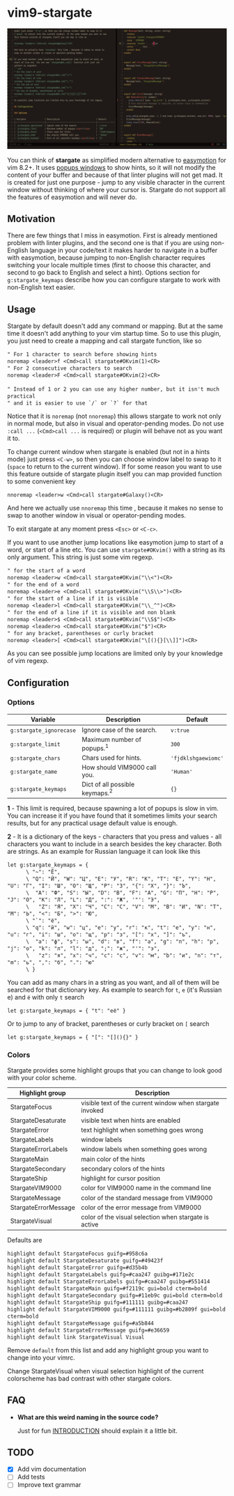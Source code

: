 # vim9-stargate

![Stargate Presentation](https://raw.githubusercontent.com/monkoose/stargate-images/main/stargate_presentation.gif)

You can think of **stargate** as simplified modern alternative to
[easymotion](https://github.com/easymotion/vim-easymotion) for vim 8.2+. It
uses [popups windows](https://vimhelp.org/popup.txt.html) to show hints, so it
will not modify the content of your buffer and because of that linter plugins
will not get mad. It is created for just one purpose - jump to any visible
character in the current window without thinking of where your cursor is.
Stargate do not support all the features of easymotion and will never do.

## Motivation

There are few things that I miss in easymotion. First is already mentioned
problem with linter plugins, and the second one is that if you are using
non-English language in your code/text it makes harder to navigate in a buffer
with easymotion, because jumping to non-English character requires switching
your locale multiple times (first to choose this character, and second to go
back to English and select a hint). Options section for `g:stargate_keymaps`
describe how you can configure stargate to work with non-English text easier.

## Usage

Stargate by default doesn't add any command or mapping. But at the same time it
doesn't add anything to your vim startup time. So to use this plugin, you just
need to create a mapping and call stargate function, like so
```vim
" For 1 character to search before showing hints
noremap <leader>f <Cmd>call stargate#OKvim(1)<CR>
" For 2 consecutive characters to search
noremap <leader>F <Cmd>call stargate#OKvim(2)<CR>

" Instead of 1 or 2 you can use any higher number, but it isn't much practical
" and it is easier to use `/` or `?` for that
```
Notice that it is `noremap` (not `nnoremap`) this allows stargate to work not
only in normal mode, but also in visual and operator-pending modes. Do not use
`:call ...` (`<Cmd>call ...` is required) or plugin will behave not as you want
it to.

To change current window when stargate is enabled (but not in a hints
mode) just press `<C-w>`, so then you can choose window label to swap to it
(`space` to return to the current window). If for some reason you want to use
this feature outside of stargate plugin itself you can map provided function
to some convenient key
```vim
nnoremap <leader>w <Cmd>call stargate#Galaxy()<CR>
```
And here we actually use `nnoremap` this time , because it makes no sense to
swap to another window in visual or operator-pending modes.

To exit stargate at any moment press `<Esc>` or `<C-c>`.

If you want to use another jump locations like easymotion jump to start of a
word, or start of a line etc. You can use `stargate#OKvim()` with a string as
its only argument. This string is just some vim regexp.
```vim
" for the start of a word
noremap <leader>w <Cmd>call stargate#OKvim("\\<")<CR>
" for the end of a word
noremap <leader>e <Cmd>call stargate#OKvim("\\S\\>")<CR>
" for the start of a line if it is visible
noremap <leader>l <Cmd>call stargate#OKvim("\\_^")<CR>
" for the end of a line if it is visible and non blank
noremap <leader>$ <Cmd>call stargate#OKvim("\\S$")<CR>
noremap <leader>o <Cmd>call stargate#OKvim("$")<CR>
" for any bracket, parentheses or curly bracket
noremap <leader>[ <Cmd>call stargate#OKvim("\[(){}[\\]]")<CR>
```
As you can see possible jump locations are limited only by your knowledge of
vim regexp.

## Configuration

### Options

| Variable                | Description                               | Default             |
|-------------------------|-------------------------------------------|---------------------|
| `g:stargate_ignorecase` | Ignore case of the search.                | `v:true`            |
| `g:stargate_limit`      | Maximum number of popups.<sup>1</sup>     | `300`               |
| `g:stargate_chars`      | Chars used for hints.                     | `'fjdklshgaewiomc'` |
| `g:stargate_name`       | How should VIM9000 call you.              | `'Human'`           |
| `g:stargate_keymaps`    | Dict of all possible keymaps.<sup>2</sup> | `{}`                |

**1** - This limit is required, because spawning a lot of popups is slow in vim. You
can increase it if you have found that it sometimes limits your search
results, but for any practical usage default value is enough.

**2** - It is a dictionary of the keys - characters that you press and values -
all characters you want to include in a search besides the key character. Both
are strings. As an example for Russian language it can look like this
```vim
let g:stargate_keymaps = {
      \ "~": "Ё",
      \ "Q": "Й", "W": "Ц", "E": "У", "R": "К", "T": "Е", "Y": "Н", "U": "Г", "I": "Ш", "O": "Щ", "P": "З", "{": "Х", "}": "Ъ",
      \  "A": "Ф", "S": "Ы", "D": "В", "F": "А", "G": "П", "H": "Р", "J": "О", "K": "Л", "L": "Д", ":": "Ж", '"': "Э",
      \   "Z": "Я", "X": "Ч", "C": "С", "V": "М", "B": "И", "N": "Т", "M": "Ь", "<": "Б", ">": "Ю",
      \ "`": "ё",
      \ "q": "й", "w": "ц", "e": "у", "r": "к", "t": "е", "y": "н", "u": "г", "i": "ш", "o": "щ", "p": "з", "[": "х", "]": "ъ",
      \  "a": "ф", "s": "ы", "d": "в", "f": "а", "g": "п", "h": "р", "j": "о", "k": "л", "l": "д", ";": "ж", "'": "э",
      \   "z": "я", "x": "ч", "c": "с", "v": "м", "b": "и", "n": "т", "m": "ь", ",": "б", ".": "ю"
      \ }
```
You can add as many chars in a string as you want, and all of them will be
searched for that dictionary key. As example to search for `t`, `е` (it's
Russian е) and `ё` with only `t` search
```vim
let g:stargate_keymaps = { "t": "её" }
```
Or to jump to any of bracket, parentheses or curly bracket on `[` search
```vim
let g:stargate_keymaps = { "[": "[](){}" }
```

### Colors

Stargate provides some highlight groups that you can change to look good with
your color scheme.

| Highlight group       | Description                                               |
|-----------------------|-----------------------------------------------------------|
| StargateFocus         | visible text of the current window when stargate invoked  |
| StargateDesaturate    | visible text when hints are enabled                       |
| StargateError         | text highlight when something goes wrong                  |
| StargateLabels        | window labels                                             |
| StargateErrorLabels   | window labels when something goes wrong                   |
| StargateMain          | main color of the hints                                   |
| StargateSecondary     | secondary colors of the hints                             |
| StargateShip          | highlight for cursor position                             |
| StargateVIM9000       | color for VIM9000 name in the command line                |
| StargateMessage       | color of the standard message from VIM9000                |
| StargateErrorMessage  | color of the error message from VIM9000                   |
| StargateVisual        | color of the visual selection when stargate is active     |

Defaults are
```vim
highlight default StargateFocus guifg=#958c6a
highlight default StargateDesaturate guifg=#49423f
highlight default StargateError guifg=#d35b4b
highlight default StargateLabels guifg=#caa247 guibg=#171e2c
highlight default StargateErrorLabels guifg=#caa247 guibg=#551414
highlight default StargateMain guifg=#f2119c gui=bold cterm=bold
highlight default StargateSecondary guifg=#11eb9c gui=bold cterm=bold
highlight default StargateShip guifg=#111111 guibg=#caa247
highlight default StargateVIM9000 guifg=#111111 guibg=#b2809f gui=bold cterm=bold
highlight default StargateMessage guifg=#a5b844
highlight default StargateErrorMessage guifg=#e36659
highlight default link StargateVisual Visual
```

Remove `default` from this list and add any highlight group you want to change
into your vimrc.

Change StargateVisual when visual selection highlight of the current
colorscheme has bad contrast with other stargate colors.

## FAQ

- **What are this weird naming in the source code?**

  Just for fun
  [INTRODUCTION](https://github.com/monkoose/vim9-stargate/blob/main/INTRODUCTION.md)
  should explain it a little bit.

## TODO

- [x] Add vim documentation
- [ ] Add tests
- [ ] Improve text grammar
